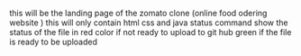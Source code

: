 this will be the landing page of the zomato clone (online food odering website ) this will only contain html css and java
 status command show the status of the file in red color if not ready to upload to git hub green if the file is ready to be uploaded